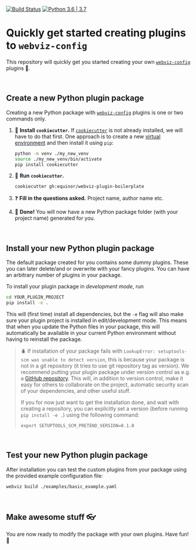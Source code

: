 [![Build Status](https://travis-ci.org/equinor/webviz-plugin-boilerplate.svg?branch=master)](https://travis-ci.org/equinor/webviz-plugin-boilerplate)
[![Python 3.6 | 3.7](https://img.shields.io/badge/python-3.6%20|%203.7-blue.svg)](https://www.python.org/)

# Quickly get started creating plugins to `webviz-config`

This repository will quickly get you started creating your own [`webviz-config`](https://github.com/equinor/webviz-config) plugins :rocket:.

<br/>

## Create a new Python plugin package

Creating a new Python package with [`webviz-config`](https://github.com/equinor/webviz-config) plugins is one or two commands only.

1. :cookie: **Install `cookiecutter`.** If [`cookiecutter`](https://github.com/cookiecutter/cookiecutter) is not already installed, we will have to do that first. One approach is to create a new [virtual environment](https://docs.python.org/3/tutorial/venv.html) and then install it using `pip`:

   ```bash
   python -m venv ./my_new_venv
   source ./my_new_venv/bin/activate
   pip install cookiecutter
   ```
   
2. :running: **Run `cookiecutter`.**
   ```bash
   cookiecutter gh:equinor/webviz-plugin-boilerplate
   ```

3. :question: **Fill in the questions asked.** Project name, author name etc.

4. :bouquet: **Done!** You will now have a new Python package folder (with your project name) generated for you.
<br/>

## Install your new Python plugin package

The default package created for you contains some dummy plugins. These you can later delete/and or overwrite with your fancy plugins. You can have an arbitrary number of plugins in your package.

To install your plugin package in _development mode_, run
```bash
cd YOUR_PLUGIN_PROJECT
pip install -e .
```
This will (first time) install all dependencies, but the `-e` flag will also make sure your plugin project is installed in edit/development mode. This means that when you update the Python files in your package, this will automatically be available in your current Python environment without having to reinstall the package.

> :beetle: If installation of your package fails with `LookupError: setuptools-scm was unable to detect version`, this is because your package is not in a git repository (it tries to use git repository tag as version). We recommend putting your plugin package under version control as e.g. a [GitHub repository](http://github.com). This will, in addition to version control, make it easy for others to collaborate on the project, automatic security scan of your dependencies, and other useful stuff.
> 
> If you for now just want to get the installation done, and wait with creating a repository, you can explicitly set a version (before running `pip install -e .`) using the following command:
> ```
> export SETUPTOOLS_SCM_PRETEND_VERSION=0.1.0
> ```
<br/>

## Test your new Python plugin package

After installation you can test the custom plugins from your package using the provided example configuration file:
```bash
webviz build ./examples/basic_example.yaml
```
<br/>

## Make awesome stuff :eyeglasses:

You are now ready to modify the package with your own plugins. Have fun! :cake:
